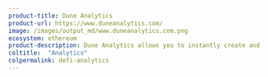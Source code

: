 ```yaml
---
product-title: Dune Analytics
product-url: https://www.duneanalytics.com/
image: /images/output_md/www.duneanalytics.com.png
ecosystem: ethereum
product-description: Dune Analytics allows you to instantly create and share analysis of Ethereum data. Smart contract data is converted to a human-readable format that can be queried with SQL.
coltitle:  "Analytics"
colpermalink: defi-analytics
---
```

